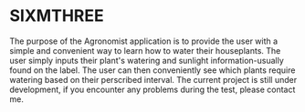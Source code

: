# SIXMTHREE
The purpose of the Agronomist application is to provide the user with a simple and convenient way to learn how to water their houseplants. The user simply inputs their plant's watering and sunlight information-usually found on the label. The user can then conveniently see which plants require watering based on their perscribed interval. The current project is still under development, if you encounter any problems during the test, please contact me.
